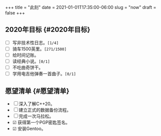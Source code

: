 +++
title = "此刻"
date = 2021-01-01T17:35:00-06:00
slug = "now"
draft = false
+++

## 2020年目标 {#2020年目标}

-   ☐ 写非技术性日志。<code>[1/4]</code>
-   ☐ 骑车1500英里。<code>[271/1500]</code>
-   ☐ 给时间记账。
-   ☐ 读经典小说。<code>[0/1]</code>
-   ☐ 不吃曲奇饼干。
-   ☐ 学用电吉他弹奏一首曲子。<code>[0/1]</code>


## 愿望清单 {#愿望清单}

-   ☐ 深入了解C++20。
-   ☐ 建立正式的数据备份流程。
-   ☐ 完成一次马拉松。
-   ☑ 获得第一个PGP密匙签名。
-   ☑ 安装Gentoo。
